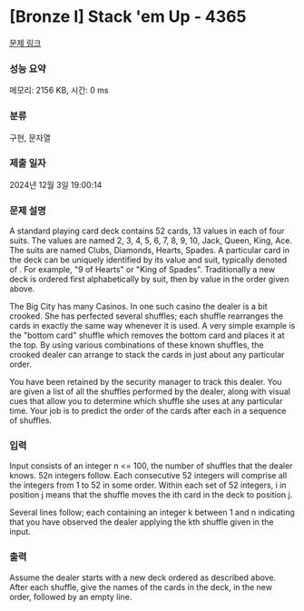 # [Bronze I] Stack 'em Up - 4365 

[문제 링크](https://www.acmicpc.net/problem/4365) 

### 성능 요약

메모리: 2156 KB, 시간: 0 ms

### 분류

구현, 문자열

### 제출 일자

2024년 12월 3일 19:00:14

### 문제 설명

<p>A standard playing card deck contains 52 cards, 13 values in each of four suits. The values are named 2, 3, 4, 5, 6, 7, 8, 9, 10, Jack, Queen, King, Ace. The suits are named Clubs, Diamonds, Hearts, Spades. A particular card in the deck can be uniquely identified by its value and suit, typically denoted <value> of <suit>. For example, "9 of Hearts" or "King of Spades". Traditionally a new deck is ordered first alphabetically by suit, then by value in the order given above.</p>

<p>The Big City has many Casinos. In one such casino the dealer is a bit crooked. She has perfected several shuffles; each shuffle rearranges the cards in exactly the same way whenever it is used. A very simple example is the "bottom card" shuffle which removes the bottom card and places it at the top. By using various combinations of these known shuffles, the crooked dealer can arrange to stack the cards in just about any particular order.</p>

<p>You have been retained by the security manager to track this dealer. You are given a list of all the shuffles performed by the dealer, along with visual cues that allow you to determine which shuffle she uses at any particular time. Your job is to predict the order of the cards after each in a sequence of shuffles.</p>

### 입력 

 <p>Input consists of an integer n <= 100, the number of shuffles that the dealer knows. 52n integers follow. Each consecutive 52 integers will comprise all the integers from 1 to 52 in some order. Within each set of 52 integers, i in position j means that the shuffle moves the ith card in the deck to position j.</p>

<p>Several lines follow; each containing an integer k between 1 and n indicating that you have observed the dealer applying the kth shuffle given in the input.</p>

### 출력 

 <p>Assume the dealer starts with a new deck ordered as described above. After each shuffle, give the names of the cards in the deck, in the new order, followed by an empty line.</p>

